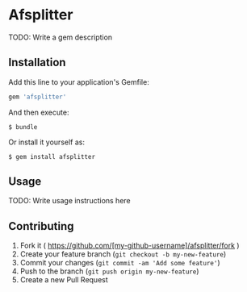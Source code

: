 # Afsplitter

TODO: Write a gem description

## Installation

Add this line to your application's Gemfile:

```ruby
gem 'afsplitter'
```

And then execute:

    $ bundle

Or install it yourself as:

    $ gem install afsplitter

## Usage

TODO: Write usage instructions here

## Contributing

1. Fork it ( https://github.com/[my-github-username]/afsplitter/fork )
2. Create your feature branch (`git checkout -b my-new-feature`)
3. Commit your changes (`git commit -am 'Add some feature'`)
4. Push to the branch (`git push origin my-new-feature`)
5. Create a new Pull Request
